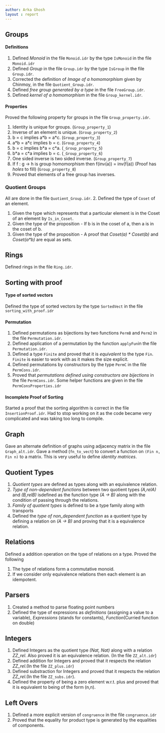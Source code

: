 ```yaml
---
author: Arka Ghosh
layout : report
---
```


## Groups

#### Definitions

1. Defined _Monoid_ in the file `Monoid.idr` by the type
   `IsMonoid` in the file `Monoid.idr`
2. Defined _Group_ in the file `Group.idr` by the type
   `IsGroup` in the file `Group.idr`.
3. Corrected the definition of _Image of a homomorphism_
   given by Chinmoy, in the file `Quotient_Group.idr`.
4. Defined _free group generated by a type_ in the file
   `FreeGroup.idr`.
5. Defined _kernel of a homomorphism_ in the file
   `Group_kernel.idr`.

#### Properties
Proved the following property for groups in the file
`Group_property.idr`.
1. Identity is unique for groups. (`Group_property_1`)
2. Inverse of an element is unique. (`Group_property_2`)
3. b = c implies a\*b = a\*c. (`Group_property_3`)
4. a\*b = a\*c implies b = c. (`Group_property_4`)
5. b = c implies b\*a = c\*a. (`_Group_property_5`)
6. b\*a = c\*a implies b = c. (`_Group_property_6`)
7. One sided inverse is two sided inverse. (`Group_property_7`)
8. If f : g -> h is group homomorphism then
 f(inv(a)) = inv(f(a)) (Proof has _holes_ to fill)
 (`Group_property_8`)
9. Proved that elements of a free group has inverses.

### Quotient Groups

All are done in the file `Quotient_Group.idr`.
2. Defined the type of `Coset` of an element.
1. Given the type which represents that a particular element is in the Coset of an element by `Is_in_Coset`.
3. Given the type of the proposition - If b is in the coset
   of a, then a is in the coset of b.
4. Given the type of the proposition - A proof that
  _Coset(a) * Coset(b)_ and _Coset(a*b)_ are equal as sets.



## Rings

Defined rings in the file `Ring.idr`.

## Sorting with proof

#### Type of sorted vectors
Defined the type of sorted vectors by the type
`SortedVect` in the file `sorting_with_proof.idr`


#### Permutation

1. Defined permutations as bijections by two functions `PermB`
   and `Perm2` in the file `Permutation.idr`.
2. Defined application of a permutation by the function
  `applyFun`in the file `Permutation.idr`.
3. Defined a type `Finite` and proved that it is _equivalent_
   to the type `Fin`. `Finite` is easier to work with as it
   makes the size explicit.
4. Defined permutations by constructors by the type `PermC`
   in the file `PermCons.idr`.
5. Proved that _permutations defined using constructors are
   bijections_ in the file `PermCons.idr`. Some helper functions
   are given in the file `PermConsProperties.idr`

#### Incomplete Proof of Sorting

Started a proof that the sorting algorithm is correct in the
file `InsertionProof.idr`. Had to stop working on it as the code
became very complicated and was taking too long to compile.

## Graph

Gave an alternate definition of graphs using adjacency matrix in the
file `Graph_alt.idr`. Gave a method (`fn_to_vect`) to convert a
function on `(Fin n, Fin n)` to a matrix. This is very useful to
define _identity matrices_.

## Quotient Types

1. _Quotient types_ are defined as types along with an equivalence
   relation.
2. _Type of non-dependent functions_ between two quotient types
   _(A,relA)_ and _(B,relB)_ isdefined as the function type
   _(A -> B)_ along with the condition of passing through the
   relations.
3. _Family of quotient types_ is defined to be a type family along
  with transports
4. Defined the _type of non_dependent function_ as a quotient
   type by defining a relation on _(A -> B)_ and proving that
   it is a equivalence relation.      

## Relations

Defined a addition operation on the type of relations on a type. Proved
the following
1. The type of relations form a commutative monoid.
2. If we consider only equivalence relations then each element is
   an idempotent.

## Parsers

1. Created a method to parse floating point numbers
2. Defined the type of expressions as _definitions_
   (assigning a value to a variable), _Expressions_
   (stands for constants), _Function_(Curried function on
     double)

## Integers

1. Defined Integers as the quotient type _(Nat, Nat)_ along
   with a relation _ZZ_rel_. Also proved it is an equivalence
   relation. (In the file `ZZ_alt.idr`)
2. Defined addition for Integers and proved that it respects
   the relation _ZZ_rel_.(In the file `ZZ_plus.idr`)
3. Defined substraction for Integers and proved that it
   respects the relation _ZZ_rel_.(In the file `ZZ_subs.idr`).
4. Defined the property of being a zero element w.r.t. plus 
   and proved that it is equivalent to being of the form 
   (n,n).

## Left Overs

1. Defined a more explicit version of `congruence` in the file
   `congruence.idr`
2. Proved that the equality for product type is generated by the
   equalities of components.
